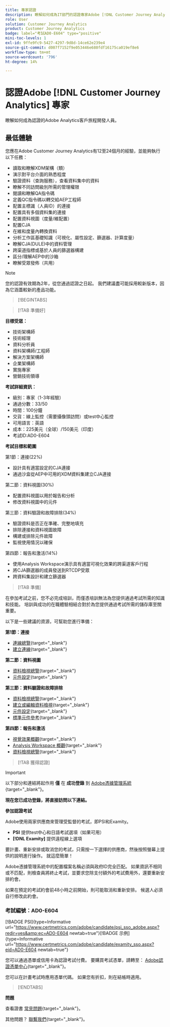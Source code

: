 ```yaml
---
title: 專家認證
description: 瞭解如何成為IT部門的認證專家Adobe [!DNL Customer Journey Analytics]
role: User
solution: Customer Journey Analytics
product: Customer Journey Analytics
badge: label="考試AD0-E604" type="positive"
mini-toc-levels: 1
exl-id: 9ffe9fc9-5427-4297-9d8d-14ce62e239e4
source-git-commit: d007f7152f9e053446e680fdf16175ca019ef8e6
workflow-type: tm+mt
source-wordcount: '796'
ht-degree: 14%

---
```


# 認證Adobe [!DNL Customer Journey Analytics] 專家

瞭解如何成為認證的Adobe Analytics客戶旅程開發人員。

## 最低體驗

您應在Adobe Customer Journey Analytics有12至24個月的經驗，並能夠執行以下任務：

* 讀取和瞭解XDM架構（類）
* 演示對平台介面的熟悉程度
* 驗證資料（查詢服務），查看資料集中的資料
* 瞭解不同訪問級別所需的管理權限
* 閱讀和瞭解QA指令碼
* 定義QC指令碼以轉交給AEP工程師
* 配置主標識（人員ID）的連接
* 配置具有多個資料集的連接
* 配置資料視圖（度量/維配置）
* 配置CJA
* 在維和度量內轉換資料
* 分析工作區基礎知識（可視化、屬性設定、篩選器、計算度量）
* 瞭解CJA(DULE)中的資料管理
* 跨渠道指標或基於人員的篩選器構建
* 區分/理解AEP中的沙箱
* 瞭解受眾發佈（共用）

>[!NOTE]
>
>您的認證有效期為2年，從您通過認證之日起。 我們建議盡可能採用較新版本，因為它涵蓋較新的產品功能。

>[!BEGINTABS]

>[!TAB 準備好]

**目標受眾：**

* 技術架構師
* 技術經理
* 資料分析員
* 資料架構師/工程師
* 解決方案架構師
* 企業架構師
* 實施專家
* 營銷技術領導

**考試詳細資訊：**

* 級別：專家（1-3年經驗）
* 通過分數：33/50
* 時間：100分鐘
* 交貨：線上監控（需要攝像頭訪問）或test中心監控
* 可用語言：英語
* 成本：225美元（全球）/150美元（印度）
* 考試ID:AD0-E604

**考試目標和範圍**

第1節：連接(22%)

* 設計具有適當設定的CJA連接
* 通過沙盒從AEP中可用的XDM資料集建立CJA連接

第二節：資料視圖(30%)

* 配置資料視圖以用於報告和分析
* 修改資料視圖中的元件

第三節：資料驗證和故障排除(34%)

* 驗證資料是否正在準確、完整地填充
* 排除連接和資料視圖故障
* 構建或排除元件故障
* 監視使用情況以確保

第四節：報告和激活(14%)

* 使用Analysis Workspace演示具有適當可視化效果的跨渠道客戶行程
* 將CJA篩選器的成員發送到RTCDP受眾
* 跨資料集設計和建立篩選器

>[!TAB 準備]

在參加考試之前，您不必完成培訓，而僅憑培訓無法為您提供通過考試所需的知識和技能。 培訓與成功的在職體驗相結合對於為您提供通過考試所需的儲存庫至關重要。

以下是一些建議的資源，可幫助您進行準備：

**第1節：連接**

* [連線總覽](https://experienceleague.adobe.com/docs/analytics-platform/using/cja-connections/overview.html?lang=zh-Hant){target="_blank"}
* [建立連線](https://experienceleague.adobe.com/docs/analytics-platform/using/cja-connections/create-connection.html?lang=zh-Hant){target="_blank"}

**第二節：資料視圖**

* [資料檢視總覽](https://experienceleague.adobe.com/docs/analytics-platform/using/cja-dataviews/data-views.html?lang=zh-Hant){target="_blank"}
* [元件設定](https://experienceleague.adobe.com/docs/analytics-platform/using/cja-dataviews/component-settings/overview.html?lang=zh-Hant){target="_blank"}

**第三節：資料驗證和故障排除**

* [資料檢視總覽](https://experienceleague.adobe.com/docs/analytics-platform/using/cja-dataviews/data-views.html?lang=zh-Hant){target="_blank"}
* [建立或編輯資料檢視](https://experienceleague.adobe.com/docs/analytics-platform/using/cja-dataviews/create-dataview.html?lang=zh-Hant){target="_blank"}
* [元件設定](https://experienceleague.adobe.com/docs/analytics-platform/using/cja-dataviews/component-settings/overview.html?lang=zh-Hant){target="_blank"}
* [標準元件參考](https://experienceleague.adobe.com/docs/analytics-platform/using/cja-dataviews/component-reference.html?lang=zh-Hant){target="_blank"}

**第四節：報告和激活**

* [視覺效果概觀](https://experienceleague.adobe.com/docs/analytics-platform/using/cja-workspace/visualizations/freeform-analysis-visualizations.html?lang=en){target="_blank"}
* [Analysis Workspace 概觀](https://experienceleague.adobe.com/docs/analytics-platform/using/cja-workspace/home.html?lang=en){target="_blank"}
* [資料檢視總覽](https://experienceleague.adobe.com/docs/analytics-platform/using/cja-dataviews/data-views.html?lang=zh-Hant){target="_blank"}

>[!TAB 獲得認證]

>[!IMPORTANT]
>
>以下部分和連結將起作用 **僅**  在 **成功登錄** 到 [Adobe憑據管理系統](http://www.certmetrics.com/adobe){target="_blank"}。


**現在您已成功登錄，將直接訪問以下連結。**

**參加認證考試**

Adobe使用兩家供應商來管理受監督的考試，即PSI和Examity。

* **PSI** 提供test中心和日語考試選項（如果可用）
* **[!DNL Examity]** 提供遠程線上選項

要計畫、重新安排或取消您的考試，只需按一下選擇的供應商，然後按照螢幕上提供的說明進行操作。 就這麼簡單！

Adobe憑據管理系統中的配置檔案名稱必須與政府ID完全匹配。 如果資訊不相同或不匹配，則檢查員將終止考試，並要求您除支付額外的考試費用外，還要重新安排約會。

如果在預定的考試約會前48小時之前開始，則可能取消和重新安排。 候選人必須自行修改此約會。

### 考試編號：AD0-E604

[!BADGE PSI]{type=Informative url="https://www.certmetrics.com/adobe/candidate/psi_sso_adobe.aspx?redir=yes&amp;ec=AD0-E604 newtab=true"}[!BADGE 示例]{type=Informative url="https://www.certmetrics.com/adobe/candidate/examity_sso.aspx?eid=AD0-E604 newtab=true"}

您可以通過憑單或信用卡為認證考試付費。 要購買考試憑單，請轉至： [Adobe認證憑單中心](https://market.xvoucher.com/adobe/global){target="_blank"}。

您可以在計畫考試時應用憑單代碼。 如果您有折扣，則在結帳時適用。

>[!ENDTABS]

**問題**

查看證書 [常見問題](https://experienceleague.adobe.com/docs/certification/certification/faq.html?lang=en){target="_blank"}。

其他問題？ [聯繫我們](mailto:certif@adobe.com){target="_blank"}。
